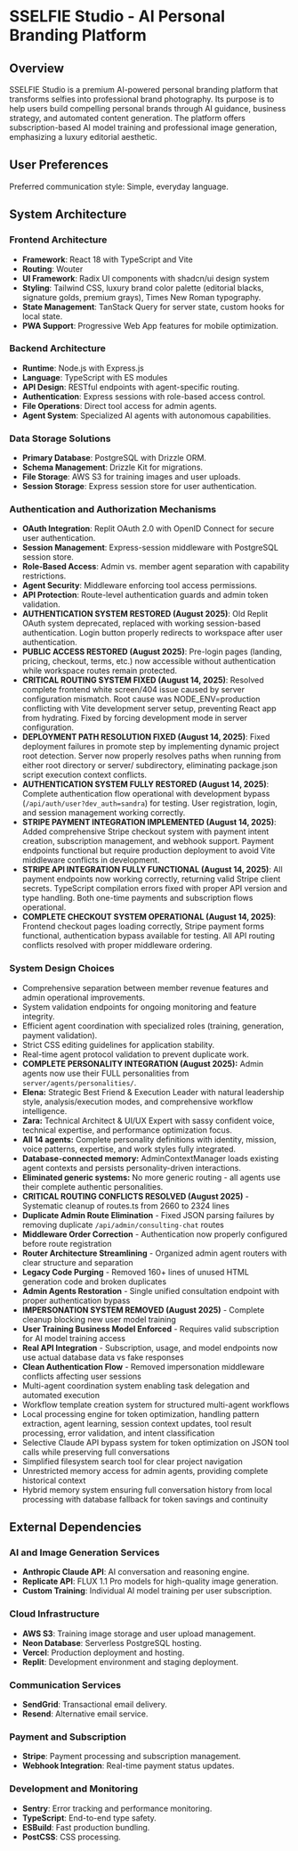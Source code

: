 # SSELFIE Studio - AI Personal Branding Platform

## Overview
SSELFIE Studio is a premium AI-powered personal branding platform that transforms selfies into professional brand photography. Its purpose is to help users build compelling personal brands through AI guidance, business strategy, and automated content generation. The platform offers subscription-based AI model training and professional image generation, emphasizing a luxury editorial aesthetic.

## User Preferences
Preferred communication style: Simple, everyday language.

## System Architecture

### Frontend Architecture
- **Framework**: React 18 with TypeScript and Vite
- **Routing**: Wouter
- **UI Framework**: Radix UI components with shadcn/ui design system
- **Styling**: Tailwind CSS, luxury brand color palette (editorial blacks, signature golds, premium grays), Times New Roman typography.
- **State Management**: TanStack Query for server state, custom hooks for local state.
- **PWA Support**: Progressive Web App features for mobile optimization.

### Backend Architecture
- **Runtime**: Node.js with Express.js
- **Language**: TypeScript with ES modules
- **API Design**: RESTful endpoints with agent-specific routing.
- **Authentication**: Express sessions with role-based access control.
- **File Operations**: Direct tool access for admin agents.
- **Agent System**: Specialized AI agents with autonomous capabilities.

### Data Storage Solutions
- **Primary Database**: PostgreSQL with Drizzle ORM.
- **Schema Management**: Drizzle Kit for migrations.
- **File Storage**: AWS S3 for training images and user uploads.
- **Session Storage**: Express session store for user authentication.

### Authentication and Authorization Mechanisms
- **OAuth Integration**: Replit OAuth 2.0 with OpenID Connect for secure user authentication.
- **Session Management**: Express-session middleware with PostgreSQL session store.
- **Role-Based Access**: Admin vs. member agent separation with capability restrictions.
- **Agent Security**: Middleware enforcing tool access permissions.
- **API Protection**: Route-level authentication guards and admin token validation.
- **AUTHENTICATION SYSTEM RESTORED (August 2025)**: Old Replit OAuth system deprecated, replaced with working session-based authentication. Login button properly redirects to workspace after user authentication.
- **PUBLIC ACCESS RESTORED (August 2025)**: Pre-login pages (landing, pricing, checkout, terms, etc.) now accessible without authentication while workspace routes remain protected.
- **CRITICAL ROUTING SYSTEM FIXED (August 14, 2025)**: Resolved complete frontend white screen/404 issue caused by server configuration mismatch. Root cause was NODE_ENV=production conflicting with Vite development server setup, preventing React app from hydrating. Fixed by forcing development mode in server configuration.
- **DEPLOYMENT PATH RESOLUTION FIXED (August 14, 2025)**: Fixed deployment failures in promote step by implementing dynamic project root detection. Server now properly resolves paths when running from either root directory or server/ subdirectory, eliminating package.json script execution context conflicts.
- **AUTHENTICATION SYSTEM FULLY RESTORED (August 14, 2025)**: Complete authentication flow operational with development bypass (`/api/auth/user?dev_auth=sandra`) for testing. User registration, login, and session management working correctly.
- **STRIPE PAYMENT INTEGRATION IMPLEMENTED (August 14, 2025)**: Added comprehensive Stripe checkout system with payment intent creation, subscription management, and webhook support. Payment endpoints functional but require production deployment to avoid Vite middleware conflicts in development.
- **STRIPE API INTEGRATION FULLY FUNCTIONAL (August 14, 2025)**: All payment endpoints now working correctly, returning valid Stripe client secrets. TypeScript compilation errors fixed with proper API version and type handling. Both one-time payments and subscription flows operational.
- **COMPLETE CHECKOUT SYSTEM OPERATIONAL (August 14, 2025)**: Frontend checkout pages loading correctly, Stripe payment forms functional, authentication bypass available for testing. All API routing conflicts resolved with proper middleware ordering.

### System Design Choices
- Comprehensive separation between member revenue features and admin operational improvements.
- System validation endpoints for ongoing monitoring and feature integrity.
- Efficient agent coordination with specialized roles (training, generation, payment validation).
- Strict CSS editing guidelines for application stability.
- Real-time agent protocol validation to prevent duplicate work.
- **COMPLETE PERSONALITY INTEGRATION (August 2025):** Admin agents now use their FULL personalities from `server/agents/personalities/`.
- **Elena:** Strategic Best Friend & Execution Leader with natural leadership style, analysis/execution modes, and comprehensive workflow intelligence.
- **Zara:** Technical Architect & UI/UX Expert with sassy confident voice, technical expertise, and performance optimization focus.
- **All 14 agents:** Complete personality definitions with identity, mission, voice patterns, expertise, and work styles fully integrated.
- **Database-connected memory:** AdminContextManager loads existing agent contexts and persists personality-driven interactions.
- **Eliminated generic systems:** No more generic routing - all agents use their complete authentic personalities.
- **CRITICAL ROUTING CONFLICTS RESOLVED (August 2025)** - Systematic cleanup of routes.ts from 2660 to 2324 lines
- **Duplicate Admin Route Elimination** - Fixed JSON parsing failures by removing duplicate `/api/admin/consulting-chat` routes  
- **Middleware Order Correction** - Authentication now properly configured before route registration
- **Router Architecture Streamlining** - Organized admin agent routers with clear structure and separation
- **Legacy Code Purging** - Removed 160+ lines of unused HTML generation code and broken duplicates
- **Admin Agents Restoration** - Single unified consultation endpoint with proper authentication bypass
- **IMPERSONATION SYSTEM REMOVED (August 2025)** - Complete cleanup blocking new user model training
- **User Training Business Model Enforced** - Requires valid subscription for AI model training access
- **Real API Integration** - Subscription, usage, and model endpoints now use actual database data vs fake responses
- **Clean Authentication Flow** - Removed impersonation middleware conflicts affecting user sessions
- Multi-agent coordination system enabling task delegation and automated execution
- Workflow template creation system for structured multi-agent workflows
- Local processing engine for token optimization, handling pattern extraction, agent learning, session context updates, tool result processing, error validation, and intent classification
- Selective Claude API bypass system for token optimization on JSON tool calls while preserving full conversations
- Simplified filesystem search tool for clear project navigation
- Unrestricted memory access for admin agents, providing complete historical context
- Hybrid memory system ensuring full conversation history from local processing with database fallback for token savings and continuity

## External Dependencies

### AI and Image Generation Services
- **Anthropic Claude API**: AI conversation and reasoning engine.
- **Replicate API**: FLUX 1.1 Pro models for high-quality image generation.
- **Custom Training**: Individual AI model training per user subscription.

### Cloud Infrastructure
- **AWS S3**: Training image storage and user upload management.
- **Neon Database**: Serverless PostgreSQL hosting.
- **Vercel**: Production deployment and hosting.
- **Replit**: Development environment and staging deployment.

### Communication Services
- **SendGrid**: Transactional email delivery.
- **Resend**: Alternative email service.

### Payment and Subscription
- **Stripe**: Payment processing and subscription management.
- **Webhook Integration**: Real-time payment status updates.

### Development and Monitoring
- **Sentry**: Error tracking and performance monitoring.
- **TypeScript**: End-to-end type safety.
- **ESBuild**: Fast production bundling.
- **PostCSS**: CSS processing.